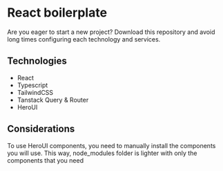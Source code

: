 # React boilerplate

Are you eager to start a new project? Download this repository and avoid long times configuring each technology and services.

## Technologies

- React
- Typescript
- TailwindCSS
- Tanstack Query & Router
- HeroUI

## Considerations

To use HeroUI components, you need to manually install the components you will use. This way, node_modules folder is lighter with only the components that you need
